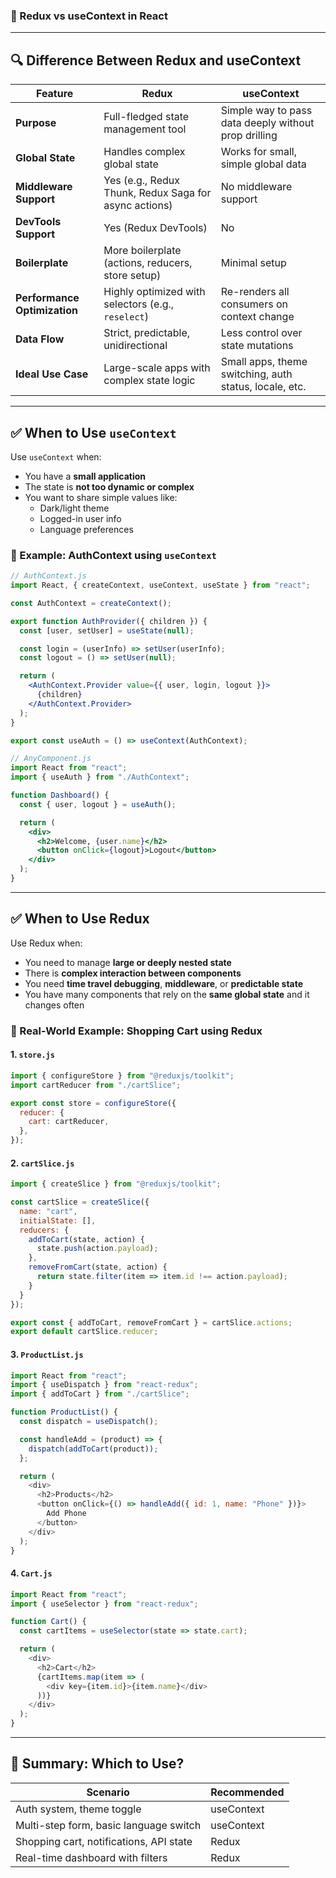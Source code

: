 
### 📘 Redux vs useContext in React

---

## 🔍 Difference Between Redux and useContext

| Feature                      | **Redux**                                                                 | **useContext**                                              |
|-----------------------------|---------------------------------------------------------------------------|-------------------------------------------------------------|
| **Purpose**                 | Full-fledged state management tool                                        | Simple way to pass data deeply without prop drilling        |
| **Global State**           | Handles complex global state                                              | Works for small, simple global data                         |
| **Middleware Support**     | Yes (e.g., Redux Thunk, Redux Saga for async actions)                    | No middleware support                                       |
| **DevTools Support**       | Yes (Redux DevTools)                                                      | No                                                          |
| **Boilerplate**            | More boilerplate (actions, reducers, store setup)                        | Minimal setup                                               |
| **Performance Optimization** | Highly optimized with selectors (e.g., `reselect`)                        | Re-renders all consumers on context change                  |
| **Data Flow**              | Strict, predictable, unidirectional                                        | Less control over state mutations                           |
| **Ideal Use Case**         | Large-scale apps with complex state logic                                 | Small apps, theme switching, auth status, locale, etc.      |

---

## ✅ When to Use `useContext`

Use `useContext` when:
- You have a **small application**
- The state is **not too dynamic or complex**
- You want to share simple values like:
  - Dark/light theme
  - Logged-in user info
  - Language preferences

### 🔸 Example: AuthContext using `useContext`

```jsx
// AuthContext.js
import React, { createContext, useContext, useState } from "react";

const AuthContext = createContext();

export function AuthProvider({ children }) {
  const [user, setUser] = useState(null);

  const login = (userInfo) => setUser(userInfo);
  const logout = () => setUser(null);

  return (
    <AuthContext.Provider value={{ user, login, logout }}>
      {children}
    </AuthContext.Provider>
  );
}

export const useAuth = () => useContext(AuthContext);
```

```jsx
// AnyComponent.js
import React from "react";
import { useAuth } from "./AuthContext";

function Dashboard() {
  const { user, logout } = useAuth();

  return (
    <div>
      <h2>Welcome, {user.name}</h2>
      <button onClick={logout}>Logout</button>
    </div>
  );
}
```

---

## ✅ When to Use Redux

Use Redux when:
- You need to manage **large or deeply nested state**
- There is **complex interaction between components**
- You need **time travel debugging**, **middleware**, or **predictable state**
- You have many components that rely on the **same global state** and it changes often

### 🔸 Real-World Example: Shopping Cart using Redux

#### 1. `store.js`

```js
import { configureStore } from "@reduxjs/toolkit";
import cartReducer from "./cartSlice";

export const store = configureStore({
  reducer: {
    cart: cartReducer,
  },
});
```

#### 2. `cartSlice.js`

```js
import { createSlice } from "@reduxjs/toolkit";

const cartSlice = createSlice({
  name: "cart",
  initialState: [],
  reducers: {
    addToCart(state, action) {
      state.push(action.payload);
    },
    removeFromCart(state, action) {
      return state.filter(item => item.id !== action.payload);
    }
  }
});

export const { addToCart, removeFromCart } = cartSlice.actions;
export default cartSlice.reducer;
```

#### 3. `ProductList.js`

```js
import React from "react";
import { useDispatch } from "react-redux";
import { addToCart } from "./cartSlice";

function ProductList() {
  const dispatch = useDispatch();

  const handleAdd = (product) => {
    dispatch(addToCart(product));
  };

  return (
    <div>
      <h2>Products</h2>
      <button onClick={() => handleAdd({ id: 1, name: "Phone" })}>
        Add Phone
      </button>
    </div>
  );
}
```

#### 4. `Cart.js`

```js
import React from "react";
import { useSelector } from "react-redux";

function Cart() {
  const cartItems = useSelector(state => state.cart);

  return (
    <div>
      <h2>Cart</h2>
      {cartItems.map(item => (
        <div key={item.id}>{item.name}</div>
      ))}
    </div>
  );
}
```

---

## 🧠 Summary: Which to Use?

| Scenario                                 | Recommended |
|------------------------------------------|-------------|
| Auth system, theme toggle                | useContext  |
| Multi-step form, basic language switch   | useContext  |
| Shopping cart, notifications, API state | Redux       |
| Real-time dashboard with filters         | Redux       |
